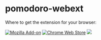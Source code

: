 
# pomodoro-webext

Where to get the extension for your browser:

[![Mozilla Add-on](https://img.shields.io/amo/users/pomodoro-clock.svg?label=firefox%20users&logo=mozilla)](https://addons.mozilla.org/en-US/firefox/addon/pomodoro-clock/) [![Chrome Web Store](https://img.shields.io/chrome-web-store/users/inilkfalkkngchkgodhhcmgbofohnkmg.svg?label=chrome%20users&logo=google)](https://chrome.google.com/webstore/detail/pomodoro-clock/inilkfalkkngchkgodhhcmgbofohnkmg) [![](https://img.shields.io/badge/dynamic/json?label=edge&nbsp;users&query=%24.activeInstallCount&url=https%3A%2F%2Fmicrosoftedge.microsoft.com%2Faddons%2Fgetproductdetailsbycrxid%2Ffmgcbneopllfcdcokpgepdjapokhcmnp)](https://microsoftedge.microsoft.com/addons/detail/pomodoro-clock/fmgcbneopllfcdcokpgepdjapokhcmnp)
